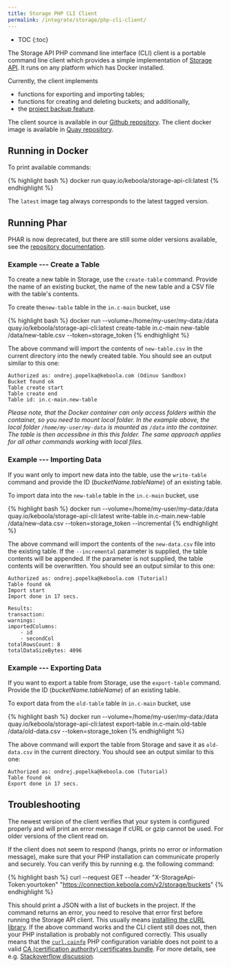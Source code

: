```yaml
---
title: Storage PHP CLI Client
permalink: /integrate/storage/php-cli-client/
---
```


* TOC
{:toc}

The Storage API PHP command line interface (CLI) client is a portable command line client which provides
a simple implementation of [Storage API](http://docs.keboola.apiary.io/).
It runs on any platform which has Docker installed.

Currently, the client implements

- functions for exporting and importing tables;
- functions for creating and deleting buckets; and additionally,
- the [project backup feature](https://help.keboola.com/management/project-export/).

The client source is available in our [Github repository](https://github.com/keboola/storage-api-cli).
The client docker image is available in [Quay repository](https://quay.io/repository/keboola/storage-api-cli?tab=tags).

## Running in Docker
To print available commands:

{% highlight bash %}
docker run quay.io/keboola/storage-api-cli:latest
{% endhighlight %}

The `latest` image tag always corresponds to the latest tagged version.

## Running Phar

PHAR is now deprecated, but there are still some older versions available, see the [repository documentation](https://github.com/keboola/storage-api-cli#running-phar-deprecated).

### Example --- Create a Table
To create a new table in Storage, use the `create-table` command. Provide the name of an
existing bucket, the name of the new table and a CSV file with the table's contents.

To create the`new-table` table in the `in.c-main` bucket, use

{% highlight bash %}
docker run --volume=/home/my-user/my-data:/data quay.io/keboola/storage-api-cli:latest create-table in.c-main new-table /data/new-table.csv --token=storage_token
{% endhighlight %}

The above command will import the contents of `new-table.csv` in the current directory into the newly
created table. You should see an output similar to this one:

    Authorized as: ondrej.popelka@keboola.com (Odinuv Sandbox)
    Bucket found ok
    Table create start
    Table create end
    Table id: in.c-main.new-table
    
*Please note, that the Docker container can only access folders within the container, so you need to mount local folder. 
In the example above, the local folder `/home/my-user/my-data` is mounted as `/data` into the container. 
The table is then accessibne in this this folder. The same approach applies for all other commands working with local files.* 
    

### Example --- Importing Data
If you want only to import new data into the table, use the `write-table` command and provide
the ID (*bucketName.tableName*) of an existing table.

To import data into the `new-table` table in the `in.c-main` bucket, use

{% highlight bash %}
docker run --volume=/home/my-user/my-data:/data quay.io/keboola/storage-api-cli:latest write-table in.c-main.new-table /data/new-data.csv --token=storage_token --incremental
{% endhighlight %}

The above command will import the contents of the `new-data.csv` file into the existing table. If the
`--incremental` parameter is supplied, the table contents will be appended. If the parameter is not
supplied, the table contents will be overwritten. You should see an output similar to this one:

    Authorized as: ondrej.popelka@keboola.com (Tutorial)
    Table found ok
    Import start
    Import done in 17 secs.

    Results:
    transaction:
    warnings:
    importedColumns:
        - id
        - secondCol
    totalRowsCount: 8
    totalDataSizeBytes: 4096


### Example --- Exporting Data
If you want to export a table from Storage, use the `export-table` command. Provide
the ID (*bucketName.tableName*) of an existing table.

To export data from the `old-table` table in `in.c-main` bucket, use

{% highlight bash %}
docker run --volume=/home/my-user/my-data:/data quay.io/keboola/storage-api-cli:latest export-table in.c-main.old-table /data/old-data.csv --token=storage_token
{% endhighlight %}

The above command will export the table from Storage and save it as `old-data.csv` in
the current directory. You should see an output similar to this one:

    Authorized as: ondrej.popelka@keboola.com (Tutorial)
    Table found ok
    Export done in 17 secs.

## Troubleshooting
The newest version of the client verifies that your system is configured properly and will print 
an error message if cURL or gzip cannot be used. For older versions of the client read on.

If the client does not seem to respond (hangs, prints no error or information message), make sure that your PHP installation can
communicate properly and securely. You can verify this by running e.g. the following command:

{% highlight bash %}
curl --request GET --header "X-StorageApi-Token:yourtoken" "https://connection.keboola.com/v2/storage/buckets"
{% endhighlight %}

This should print a JSON with a list of buckets in the project. If the command returns an error, you need to 
resolve that error first before running the Storage API client. This usually means [installing the cURL library](https://curl.haxx.se/download.html).
If the above command works and the CLI client still does not, then your PHP installation is probably not configured correctly. This
usually means that the [`curl.cainfo`](http://php.net/manual/en/curl.configuration.php) PHP configuration variable does not point to a valid
[CA (certification authority) certificates bundle](https://curl.haxx.se/docs/caextract.html). For more details, see 
e.g. [Stackoverflow discussion](http://stackoverflow.com/questions/6400300/https-and-ssl3-get-server-certificatecertificate-verify-failed-ca-is-ok?rq=1).
